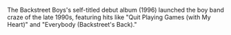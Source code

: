 The Backstreet Boys's self-titled debut album (1996) launched the boy band craze of the late 1990s, featuring hits like "Quit Playing Games (with My Heart)" and "Everybody (Backstreet's Back)."
